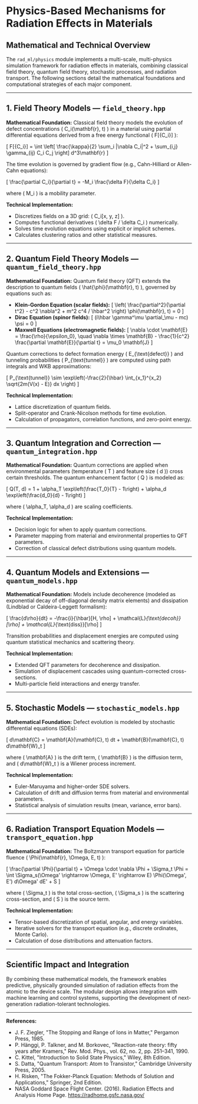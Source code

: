 # Physics-Based Mechanisms for Radiation Effects in Materials

## Mathematical and Technical Overview

The `rad_ml/physics` module implements a multi-scale, multi-physics simulation framework for radiation effects in materials, combining classical field theory, quantum field theory, stochastic processes, and radiation transport. The following sections detail the mathematical foundations and computational strategies of each major component.

---

## 1. Field Theory Models — `field_theory.hpp`

**Mathematical Foundation:**
Classical field theory models the evolution of defect concentrations \( C_i(\mathbf{r}, t) \) in a material using partial differential equations derived from a free energy functional \( F[\{C_i\}] \):

\[
F[\{C_i\}] = \int \left[ \frac{\kappa}{2} \sum_i |\nabla C_i|^2 + \sum_{i,j} \gamma_{ij} C_i C_j \right] d^3\mathbf{r}
\]

The time evolution is governed by gradient flow (e.g., Cahn-Hilliard or Allen-Cahn equations):

\[
\frac{\partial C_i}{\partial t} = -M_i \frac{\delta F}{\delta C_i}
\]

where \( M_i \) is a mobility parameter.

**Technical Implementation:**
- Discretizes fields on a 3D grid: \( C_i[x, y, z] \).
- Computes functional derivatives \( \delta F / \delta C_i \) numerically.
- Solves time evolution equations using explicit or implicit schemes.
- Calculates clustering ratios and other statistical measures.

---

## 2. Quantum Field Theory Models — `quantum_field_theory.hpp`

**Mathematical Foundation:**
Quantum field theory (QFT) extends the description to quantum fields \( \hat{\phi}(\mathbf{r}, t) \), governed by equations such as:

- **Klein-Gordon Equation (scalar fields):**
  \[
  \left( \frac{\partial^2}{\partial t^2} - c^2 \nabla^2 + m^2 c^4 / \hbar^2 \right) \phi(\mathbf{r}, t) = 0
  \]
- **Dirac Equation (spinor fields):**
  \[
  (i\hbar \gamma^\mu \partial_\mu - mc) \psi = 0
  \]
- **Maxwell Equations (electromagnetic fields):**
  \[
  \nabla \cdot \mathbf{E} = \frac{\rho}{\epsilon_0}, \quad \nabla \times \mathbf{B} - \frac{1}{c^2} \frac{\partial \mathbf{E}}{\partial t} = \mu_0 \mathbf{J}
  \]

Quantum corrections to defect formation energy \( E_{\text{defect}} \) and tunneling probabilities \( P_{\text{tunnel}} \) are computed using path integrals and WKB approximations:

\[
P_{\text{tunnel}} \sim \exp\left(-\frac{2}{\hbar} \int_{x_1}^{x_2} \sqrt{2m(V(x) - E)} dx \right)
\]

**Technical Implementation:**
- Lattice discretization of quantum fields.
- Split-operator and Crank-Nicolson methods for time evolution.
- Calculation of propagators, correlation functions, and zero-point energy.

---

## 3. Quantum Integration and Correction — `quantum_integration.hpp`

**Mathematical Foundation:**
Quantum corrections are applied when environmental parameters (temperature \( T \) and feature size \( d \)) cross certain thresholds. The quantum enhancement factor \( Q \) is modeled as:

\[
Q(T, d) = 1 + \alpha_T \exp\left(\frac{T_0}{T} - 1\right) + \alpha_d \exp\left(\frac{d_0}{d} - 1\right)
\]

where \( \alpha_T, \alpha_d \) are scaling coefficients.

**Technical Implementation:**
- Decision logic for when to apply quantum corrections.
- Parameter mapping from material and environmental properties to QFT parameters.
- Correction of classical defect distributions using quantum models.

---

## 4. Quantum Models and Extensions — `quantum_models.hpp`

**Mathematical Foundation:**
Models include decoherence (modeled as exponential decay of off-diagonal density matrix elements) and dissipation (Lindblad or Caldeira-Leggett formalism):

\[
\frac{d\rho}{dt} = -\frac{i}{\hbar}[H, \rho] + \mathcal{L}_{\text{decoh}}[\rho] + \mathcal{L}_{\text{diss}}[\rho]
\]

Transition probabilities and displacement energies are computed using quantum statistical mechanics and scattering theory.

**Technical Implementation:**
- Extended QFT parameters for decoherence and dissipation.
- Simulation of displacement cascades using quantum-corrected cross-sections.
- Multi-particle field interactions and energy transfer.

---

## 5. Stochastic Models — `stochastic_models.hpp`

**Mathematical Foundation:**
Defect evolution is modeled by stochastic differential equations (SDEs):

\[
d\mathbf{C} = \mathbf{A}(\mathbf{C}, t) dt + \mathbf{B}(\mathbf{C}, t) d\mathbf{W}_t
\]

where \( \mathbf{A} \) is the drift term, \( \mathbf{B} \) is the diffusion term, and \( d\mathbf{W}_t \) is a Wiener process increment.

**Technical Implementation:**
- Euler-Maruyama and higher-order SDE solvers.
- Calculation of drift and diffusion terms from material and environmental parameters.
- Statistical analysis of simulation results (mean, variance, error bars).

---

## 6. Radiation Transport Equation Models — `transport_equation.hpp`

**Mathematical Foundation:**
The Boltzmann transport equation for particle fluence \( \Phi(\mathbf{r}, \Omega, E, t) \):

\[
\frac{\partial \Phi}{\partial t} + \Omega \cdot \nabla \Phi + \Sigma_t \Phi = \int \Sigma_s(\Omega' \rightarrow \Omega, E' \rightarrow E) \Phi(\Omega', E') d\Omega' dE' + S
\]

where \( \Sigma_t \) is the total cross-section, \( \Sigma_s \) is the scattering cross-section, and \( S \) is the source term.

**Technical Implementation:**
- Tensor-based discretization of spatial, angular, and energy variables.
- Iterative solvers for the transport equation (e.g., discrete ordinates, Monte Carlo).
- Calculation of dose distributions and attenuation factors.

---

## Scientific Impact and Integration

By combining these mathematical models, the framework enables predictive, physically grounded simulation of radiation effects from the atomic to the device scale. The modular design allows integration with machine learning and control systems, supporting the development of next-generation radiation-tolerant technologies.

---

**References:**
- J. F. Ziegler, "The Stopping and Range of Ions in Matter," Pergamon Press, 1985.
- P. Hänggi, P. Talkner, and M. Borkovec, "Reaction-rate theory: fifty years after Kramers," Rev. Mod. Phys., vol. 62, no. 2, pp. 251–341, 1990.
- C. Kittel, "Introduction to Solid State Physics," Wiley, 8th Edition.
- S. Datta, "Quantum Transport: Atom to Transistor," Cambridge University Press, 2005.
- H. Risken, "The Fokker-Planck Equation: Methods of Solution and Applications," Springer, 2nd Edition.
- NASA Goddard Space Flight Center. (2016). Radiation Effects and Analysis Home Page. https://radhome.gsfc.nasa.gov/
